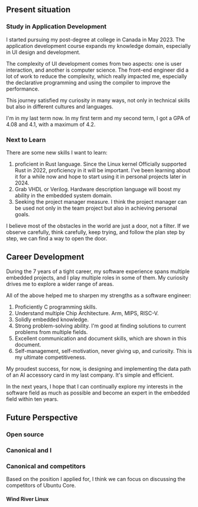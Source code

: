 ## Present situation

### Study in Application Development

I started pursuing my post-degree at college in Canada in May 2023. The application development course expands my knowledge domain, especially in UI design and development.

The complexity of UI development comes from two aspects: one is user interaction, and another is computer science. The front-end engineer did a lot of work to reduce the complexity, which really impacted me, especially the declarative programming and using the compiler to improve the performance.

This journey satisfied my curiosity in many ways, not only in technical skills but also in different cultures and languages.

I'm in my last term now. In my first term and my second term, I got a GPA of 4.08 and 4.1, with a maximum of 4.2.

### Next to Learn

There are some new skills I want to learn:

1. proficient in Rust language. Since the Linux kernel Officially supported Rust in 2022, proficiency in it will be important. I've been learning about it for a while now and hope to start using it in personal projects later in 2024.
2. Grab VHDL or Verilog. Hardware description language will boost my ability in the embedded system domain.
3. Seeking the project manager measure. I think the project manager can be used not only in the team project but also in achieving personal goals.

I believe most of the obstacles in the world are just a door, not a filter. If we observe carefully, think carefully, keep trying, and follow the plan step by step, we can find a way to open the door.

## Career Development

During the 7 years of a tight career, my software experience spans multiple embedded projects, and I play multiple roles in some of them. My curiosity drives me to explore a wider range of areas.

All of the above helped me to sharpen my strengths as a software engineer:

1. Proficiently C programming skills.
2. Understand multiple Chip Architecture. Arm, MIPS, RISC-V.
3. Solidly embedded knowledge.
4. Strong problem-solving ability. I'm good at finding solutions to current problems from multiple fields.
5. Excellent communication and document skills, which are shown in this document.
6. Self-management, self-motivation, never giving up, and curiosity. This is my ultimate competitiveness.

My proudest success, for now, is designing and implementing the data path of an AI accessory card in my last company. It's simple and efficient.

In the next years, I hope that I can continually explore my interests in the software field as much as possible and become an expert in the embedded field within ten years.

## Future Perspective

### Open source

### Canonical and I

### Canonical and competitors

Based on the position I applied for, I think we can focus on discussing the competitors of  Ubuntu Core.

#### Wind River Linux
